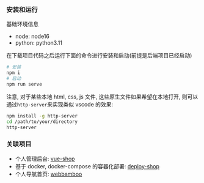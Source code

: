 ### 安装和运行

基础环境信息

- node: node16
- python: python3.11

在下载项目代码之后运行下面的命令进行安装和启动(前提是后端项目已经启动)

```sh
# 安装
npm i
# 启动
npm run serve
```

注意, 对于某些本地 html, css, js 文件, 这些原生文件如果希望在本地打开, 则可以通过`http-server`来实现类似 vscode 的效果:

```sh
npm install -g http-server
cd /path/to/your/directory
http-server
```

### 关联项目

- 个人管理后台: [vue-shop](https://github.com/unlessbamboo/vue-shop)
- 基于 docker, docker-compose 的容器化部署: [deploy-shop](https://github.com/unlessbamboo/deploy-shop)
- 个人导航首页: [webbamboo](https://github.com/unlessbamboo/webbamboo)
